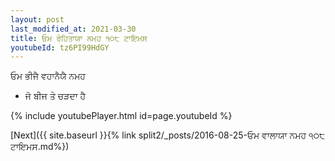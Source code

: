 ```yaml
---
layout: post
last_modified_at: 2021-03-30
title: ਓਮ ਰੋਹਿਤਾਯਾ ਨਮਹ ੧੦੮ ਟਾਇਮਸ
youtubeId: tz6PI99HdGY
---
```

 
 
 ਓਮ ਭੀਜੈ ਵਹਾਨੈਯੈ ਨਮਹ  
 
 -  ਜੋ ਬੀਜ ਤੇ ਚੜਦਾ ਹੈ 
 
  
 
  
 
 
 
 
 
 


{% include youtubePlayer.html id=page.youtubeId %}
 
[Next]({{ site.baseurl }}{% link  split2/_posts/2016-08-25-ਓਮ ਵਾਲਾਯਾ ਨਮਹ ੧੦੮ ਟਾਇਮਸ.md%})
 
